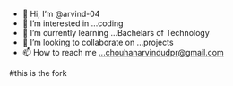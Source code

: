 - 👋 Hi, I’m @arvind-04
- 👀 I’m interested in ...coding
- 🌱 I’m currently learning ...Bachelars of Technology
- 💞️ I’m looking to collaborate on ...projects
- 📫 How to reach me ...chouhanarvindudpr@gmail.com

<!---
arvind-04/arvind-04 is a ✨ special ✨ repository because its `README.md` (this file) appears on your GitHub profile.
You can click the Preview link to take a look at your changes.
--->
#this is the fork
